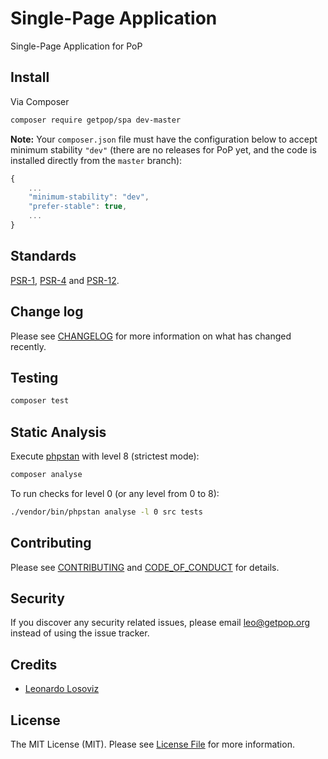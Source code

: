 # Single-Page Application
<!--
[![Latest Version on Packagist][ico-version]][link-packagist]
[![Software License][ico-license]](LICENSE.md)
[![Build Status][ico-travis]][link-travis]
[![Coverage Status][ico-scrutinizer]][link-scrutinizer]
[![Quality Score][ico-code-quality]][link-code-quality]
[![Total Downloads][ico-downloads]][link-downloads]
-->

Single-Page Application for PoP

## Install

Via Composer

``` bash
composer require getpop/spa dev-master
```

**Note:** Your `composer.json` file must have the configuration below to accept minimum stability `"dev"` (there are no releases for PoP yet, and the code is installed directly from the `master` branch):

```javascript
{
    ...
    "minimum-stability": "dev",
    "prefer-stable": true,
    ...
}
```

<!--
## Usage

``` php
```
-->

## Standards

[PSR-1](https://www.php-fig.org/psr/psr-1), [PSR-4](https://www.php-fig.org/psr/psr-4) and [PSR-12](https://www.php-fig.org/psr/psr-12).

## Change log

Please see [CHANGELOG](CHANGELOG.md) for more information on what has changed recently.

## Testing

``` bash
composer test
```

## Static Analysis

Execute [phpstan](https://github.com/phpstan/phpstan) with level 8 (strictest mode):

``` bash
composer analyse
```

To run checks for level 0 (or any level from 0 to 8):

``` bash
./vendor/bin/phpstan analyse -l 0 src tests
```

## Contributing

Please see [CONTRIBUTING](CONTRIBUTING.md) and [CODE_OF_CONDUCT](CODE_OF_CONDUCT.md) for details.

## Security

If you discover any security related issues, please email leo@getpop.org instead of using the issue tracker.

## Credits

- [Leonardo Losoviz][link-author]

## License

The MIT License (MIT). Please see [License File](LICENSE.md) for more information.
<!--
[ico-version]: https://img.shields.io/packagist/v/getpop/spa.svg?style=flat-square
[ico-license]: https://img.shields.io/badge/license-MIT-brightgreen.svg?style=flat-square
[ico-travis]: https://img.shields.io/travis/getpop/spa/master.svg?style=flat-square
[ico-scrutinizer]: https://img.shields.io/scrutinizer/coverage/g/getpop/spa.svg?style=flat-square
[ico-code-quality]: https://img.shields.io/scrutinizer/g/getpop/spa.svg?style=flat-square
[ico-downloads]: https://img.shields.io/packagist/dt/getpop/spa.svg?style=flat-square

[link-packagist]: https://packagist.org/packages/getpop/spa
[link-travis]: https://travis-ci.org/getpop/spa
[link-scrutinizer]: https://scrutinizer-ci.com/g/getpop/spa/code-structure
[link-code-quality]: https://scrutinizer-ci.com/g/getpop/spa
[link-downloads]: https://packagist.org/packages/getpop/spa
[link-contributors]: ../../contributors
-->
[link-author]: https://github.com/leoloso

